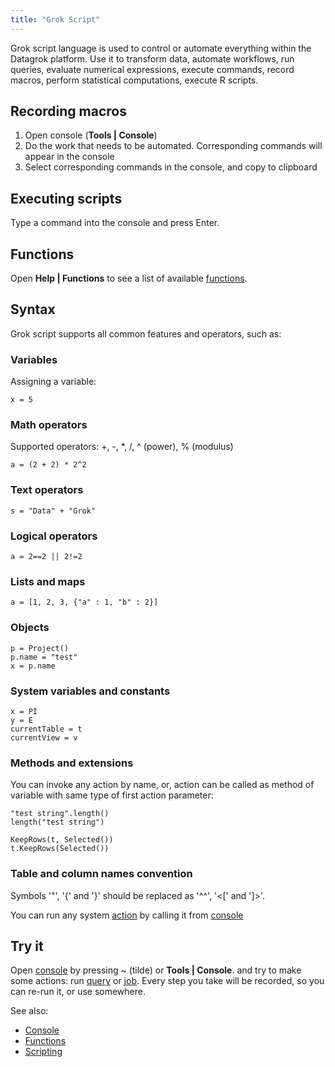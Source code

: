 ```yaml
---
title: "Grok Script"
---
```


Grok script language is used to control or automate everything within the Datagrok platform. Use it to transform data,
automate workflows, run queries, evaluate numerical expressions, execute commands, record macros, perform statistical
computations, execute R scripts.

## Recording macros

1. Open console (**Tools | Console**)
2. Do the work that needs to be automated. Corresponding commands will appear in the console
3. Select corresponding commands in the console, and copy to clipboard

## Executing scripts

Type a command into the console and press Enter.

## Functions

Open **Help | Functions** to see a list of available [functions](functions/functions.md).

## Syntax

Grok script supports all common features and operators, such as:

### Variables

Assigning a variable:

```
x = 5
```

### Math operators

Supported operators: +, -, *, /, ^ (power), % (modulus)

```
a = (2 + 2) * 2^2
```

### Text operators

```
s = "Data" + "Grok"
```

### Logical operators

```
a = 2==2 || 2!=2
```

### Lists and maps

```
a = [1, 2, 3, {"a" : 1, "b" : 2}]
```

### Objects

```
p = Project()
p.name = "test"
x = p.name
```

### System variables and constants

```
x = PI
y = E
currentTable = t
currentView = v
```

### Methods and extensions

You can invoke any action by name, or, action can be called as method of variable with same type of first action
parameter:

```
"test string".length()
length("test string")
```

```
KeepRows(t, Selected())
t.KeepRows(Selected())
```

### Table and column names convention

Symbols '"', '{' and '}' should be replaced as '^^', '<\[' and ']>'.

You can run any system [action](functions/functions.md) by calling it from [console](navigation.md#console)

## Try it

Open [console](navigation.md#console) by pressing ~ (tilde) or **Tools | Console**. and try to make some actions:
run [query](../access/data-query.md) or [job](../access/data-job.md). Every step you take will be recorded, so you can
re-run it, or use somewhere.

See also:

* [Console](navigation.md#console)
* [Functions](functions/functions.md)
* [Scripting](../compute/scripting.md)
